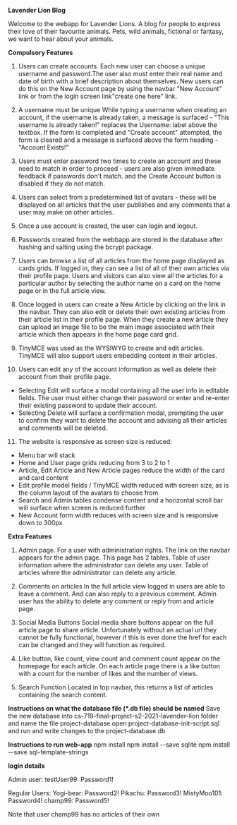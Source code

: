 
**Lavender Lion Blog**

Welcome to the webapp for Lavender Lions. A blog for people to express their love of their favourite animals. Pets, wild animals, fictional or fantasy, we want to hear about your animals.

**Compulsory Features**
1.    Users can create accounts.
Each new user can choose a unique username and password.The user also must enter their real name and date of birth with a brief description about themselves.
New users can do this on the New Account page by using the navbar "New Account" link or from the login screen link"create one here" link.

2.    A username must be unique
While typing a username when creating an account, if the username is already taken, a message is surfaced - "This username is already taken!" replaces the Username: label above the textbox.  If the form is completed and "Create account" attempted, the form is cleared and a message is surfaced above the form heading - "Account Exists!"

3. Users must enter password two times to create an account and these need to match in order to proceed - users are also given immediate feedback if passwords don't match. and the Create Account button is disabled if they do not match.

4. Users can select from a predetermined list of avatars - these will be displayed on all articles that the user publishes and any comments that a user may make on other articles.

5. Once a use account is created, the user can login and logout.

6. Passwords created from the webbapp are stored in the database after hashing and salting using the bcrypt package.

7. Users can browse a list of all articles from the home page displayed as cards grids. If logged in, they can see a list of all of their own articles via their profile page.  Users and visitors can also view all the articles for a particular author by selecting the author name on a card on the home page or in the full article view.

8. Once logged in users can create a New Article by clicking on the link in the navbar.  They can also edit or delete their own existing articles from their article list in their profile page.  When they create a new article they can upload an image file to be the main image associated with their article which then appears in the home page card grid.

9. TinyMCE was used as the WYSIWYG to create and edit articles. TinyMCE will also support users embedding content in their articles.

10. Users can edit any of the account information as well as delete their account from their profile page.
- Selecting Edit will surface a modal containing all the user info in editable fields.  The user must either change their password or enter and re-enter their existing password to update their account.
- Selecting Delete will surface a confirmation modal, prompting the user to confirm they want to delete the account and advising all their articles and comments will be deleted.

11. The website is responsive as screen size is reduced:
- Menu bar will stack
- Home and User page grids reducing from 3 to 2 to 1
- Article, Edit Article and New Article pages reduce the width of the card and card content
- Edit profile model fields / TinyMCE width reduced with screen size, as is the column layout of the avatars to choose from
- Search and Admin tables condense content and a horizontal scroll bar will surface when screen is reduced further
- New Account form width reduces with screen size and is responsive down to 300px

**Extra Features**
1. Admin page.
For a user with administration rights. The link on the navbar appears for the admin page.  This page has 2 tables.
Table of user information where the administrator can delete any user.
Table of articles where the administrator can delete any article.

2. Comments on articles
In the full article view logged in users are able to leave a comment.  And can also reply to a previous comment. Admin user has the ability to delete any comment or reply from and article page.

3. Social Media Buttons
Social media share buttons appear on the full article page to share article.  Unfortunately without an actual url they cannot be fully functional, however if this is ever done the href for each can be changed and they will function as required.

4. Like button, like count, view count and comment count appear on the homepage for each article.
On each article page there is a like button with a count for the number of likes and the number of views.

5. Search Function
Located in top navbar, this returns a list of articles containing the search content.

**Instructions on what the database file (*.db file) should be named**
    Save the new database into  cs-719-final-project-s2-2021-lavender-lion folder and name the file project-database
    open project-database-init-script.sql and run and write changes to the project-database.db

**Instructions to run web-app**
    npm install
    npm install --save sqlite
    npm install --save sql-template-strings

**login details**

Admin user:
testUser99:  Password1!

Regular Users:
Yogi-bear:  Password2!
Pikachu:  Password3!
MistyMoo101:  Password4!
champ99:  Password5!

Note that user champ99 has no articles of their own
